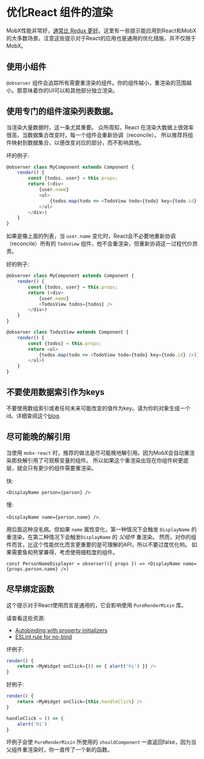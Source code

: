 # 优化React 组件的渲染

MobX性能非常好，[通常比 Redux 更好](https://twitter.com/mweststrate/status/718444275239882753)。这里有一些提示能应用到React和MobX的大多数场景。注意这些提示对于React的应用也是通用的优化措施，并不仅限于MobX。

## 使用小组件
`@observer` 组件会追踪所有需要重渲染的组件。你的组件越小，重渲染的范围越小。那意味着你的UI可以和其他部分独立渲染。

## 使用专门的组件渲染列表数据。
当渲染大量数据时，这一条尤其重要。
众所周知，React 在渲染大数据上很效率很高，当数据集合改变时，每一个组件会重新协调（reconcile）。
所以推荐将组件映射到数据集合，以便改变对应的部分，而不影响其他。

坏的例子:

```javascript
@observer class MyComponent extends Component {
    render() {
        const {todos, user} = this.props;
        return (<div>
            {user.name}
            <ul>
                {todos.map(todo => <TodoView todo={todo} key={todo.id} />)}
            </ul>
        </div>)
    }
}
```

如果是像上面的列表，当 `user.name` 变化时，React会不必要地重新协调（reconcile）所有的 `TodoView` 组件，他不会重渲染，但重新协调这一过程代价昂贵。

好的例子:

```javascript
@observer class MyComponent extends Component {
    render() {
        const {todos, user} = this.props;
        return (<div>
            {user.name}
            <TodosView todos={todos} />
        </div>)
    }
}

@observer class TodosView extends Component {
    render() {
        const {todos} = this.props;
        return <ul>
            {todos.map(todo => <TodoView todo={todo} key={todo.id} />)}
        </ul>)
    }
}
```
## 不要使用数据索引作为keys

不要使用数组索引或者任何未来可能改变的值作为key。请为你的对象生成一个id。详细查阅这个[blog](https://medium.com/@robinpokorny/index-as-a-key-is-an-anti-pattern-e0349aece318).

## 尽可能晚的解引用

当使用 `mobx-react` 时，推荐的做法是尽可能晚地解引用。因为MobX会自动重渲染那些解引用了可观察变量的组件。
所以如果这个重渲染出现在你组件树更底层，就会只有更少的组件需要重渲染。

快:

`<DisplayName person={person} />`

慢:

`<DisplayName name={person.name} />`.

用后面这种没毛病。但如果 `name` 属性变化，第一种情况下会触发 `DisplayName` 的重渲染，在第二种情况下会触发`DisplayName` 的 _父组件_ 重渲染。
然而，对你的组件而言，比这个性能优化而言更重要的是可理解的API，所以不要过度优化哟。
如果需要鱼和熊掌兼得，考虑使用细粒度的组件。

`const PersonNameDisplayer = observer(({ props }) => <DisplayName name={props.person.name} />)`

## 尽早绑定函数

这个提示对于React使用而言是通用的，它会影响使用 `PureRenderMixin` 库。

请查看这些资源:
* [Autobinding with property initializers](https://facebook.github.io/react/blog/2015/01/27/react-v0.13.0-beta-1.html#autobinding)
* [ESLint rule for no-bind](https://github.com/yannickcr/eslint-plugin-react/blob/master/docs/rules/jsx-no-bind.md)


坏例子:

```javascript
render() {
    return <MyWidget onClick={() => { alert('hi') }} />
}
```

好例子:

```javascript
render() {
    return <MyWidget onClick={this.handleClick} />
}

handleClick = () => {
    alert('hi')
}
```

坏例子会使 `PureRenderMixin` 所使用的 `shouldComponent` 一直返回false，因为当父组件重渲染时，你一直传了一个新的函数。
